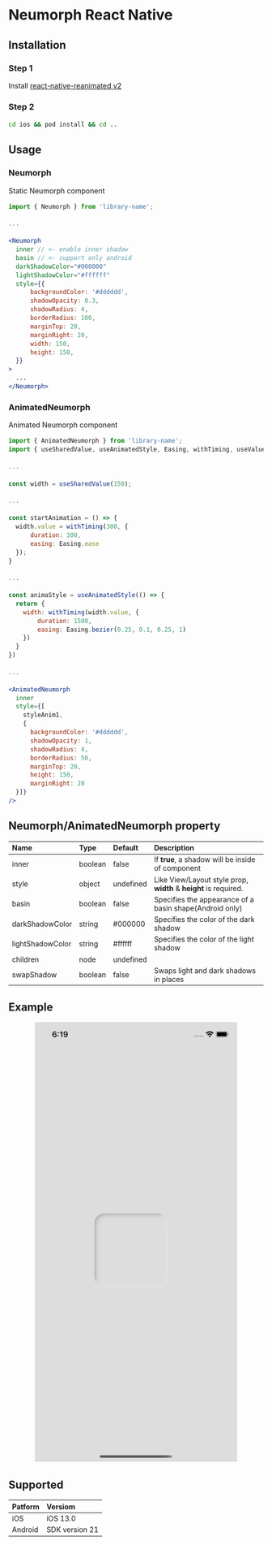 # Neumorph React Native

## Installation

### Step 1
Install <a href="https://docs.swmansion.com/react-native-reanimated/docs/installation" target="_blank">react-native-reanimated v2</a>

### Step 2

```bash 
cd ios && pod install && cd ..
```

## Usage

### Neumorph
Static Neumorph component
```jsx
import { Neumorph } from 'library-name';

...

<Neumorph
  inner // <- enable inner shadow
  basin // <- support only android
  darkShadowColor="#000000"
  lightShadowColor="#ffffff"
  style={{
      backgroundColor: '#dddddd',
      shadowOpacity: 0.3,
      shadowRadius: 4,
      borderRadius: 100,
      marginTop: 20,
      marginRight: 20,
      width: 150,
      height: 150,
  }}
>
  ...
</Neumorph>
```

### AnimatedNeumorph
Animated Neumorph component
```jsx
import { AnimatedNeumorph } from 'library-name';
import { useSharedValue, useAnimatedStyle, Easing, withTiming, useValue } from 'react-native-reanimated';

...

const width = useSharedValue(150);

...

const startAnimation = () => {
  width.value = withTiming(300, {
      duration: 300,
      easing: Easing.ease
  });
}

...

const animaStyle = useAnimatedStyle(() => {
  return {
    width: withTiming(width.value, {
        duration: 1500,
        easing: Easing.bezier(0.25, 0.1, 0.25, 1)
    })
  }
})

...

<AnimatedNeumorph
  inner
  style={[
    styleAnim1,
    { 
      backgroundColor: '#dddddd',
      shadowOpacity: 1,
      shadowRadius: 4,
      borderRadius: 50,
      marginTop: 20,
      height: 150,
      marginRight: 20
  }]}
/>
```

## Neumorph/AnimatedNeumorph property
Name | Type | Default | Description
:--- | :--- | :--- | :---
inner | boolean | false | 	If **true**, a shadow will be inside of component
style | object | undefined | Like View/Layout style prop, **width** & **height** is required. 
basin | boolean | false | Specifies the appearance of a basin shape(Android only)
darkShadowColor | string | #000000 | Specifies the color of the dark shadow
lightShadowColor | string | #ffffff | Specifies the color of the light shadow
children | node | undefined | 
swapShadow | boolean | false | Swaps light and dark shadows in places

## Example
<span style="display:block;text-align:center;width:100%;">
  <img src="assets/RectangleNeumorph.png" width="400"/>
</span>

## Supported

Patform | Versiom
:--- | :----
iOS | iOS 13.0
Android | SDK version 21